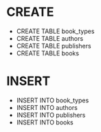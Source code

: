 # CREATE
  - CREATE TABLE book_types
  - CREATE TABLE authors
  - CREATE TABLE publishers
  - CREATE TABLE books


# INSERT
  - INSERT INTO book_types
  - INSERT INTO authors
  - INSERT INTO publishers
  - INSERT INTO books
